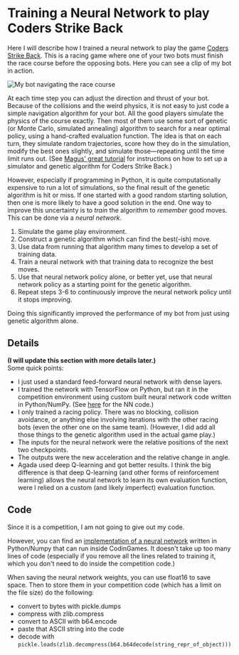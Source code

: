 # Training a Neural Network to play Coders Strike Back #

Here I will describe how I trained a neural network to play the game [Coders Strike Back](https://www.codingame.com/multiplayer/bot-programming/coders-strike-back).  This is a racing game where one of your two bots must finish the race course before the opposing bots.  Here you can see a clip of my bot in action.

![My bot navigating the race course](bot_nn_genetic.gif)

At each time step you can adjust the direction and thrust of your bot.  Because of the collisions and the weird physics, it is not easy to just code a simple navigation algorithm for your bot.  All the good players simulate the physics of the course exactly.  Then most of them use some sort of genetic (or Monte Carlo, simulated annealing) algorithm to search for a near optimal policy, using a hand-crafted evaluation function.  The idea is that on each turn, they simulate random trajectories, score how they do in the simulation, modify the best ones slightly, and simulate those—repeating until the time limit runs out.  (See [Magus' great tutorial](http://files.magusgeek.com/csb/csb_en.html) for instructions on how to set up a simulator and genetic algorithm for Coders Strike Back.)

However, especially if programming in Python, it is quite computationally expensive to run a lot of simulations, so the final result of the genetic algorithm is hit or miss.  If one started with a good random starting solution, then one is more likely to have a good solution in the end.  One way to improve this uncertainty is to *train* the algorithm to *remember* good moves.  This can be done via a *neural network*.

1. Simulate the game play environment.
2. Construct a genetic algorithm which can find the best(-ish) move.
3. Use data from running that algorithm many times to develop a set of training data.
4. Train a neural network with that training data to recognize the best moves.
5. Use that neural network policy alone, or better yet, use that neural network policy as a starting point for the genetic algorithm.
6. Repeat steps 3-6 to continuously improve the neural network policy until it stops improving.

Doing this significantly improved the performance of my bot from just using genetic algorithm alone.

## Details ##

**(I will update this section with more details later.)**  
Some quick points:
- I just used a standard feed-forward neural network with dense layers.
- I trained the network with TensorFlow on Python, but ran it in the competition environment using custom built neural network code written in Python/NumPy.  (See [here](https://github.com/jasonrute/Neural-Network) for the NN code.)
- I only trained a racing policy.  There was no blocking, collision avoidance, or anything else involving iterations with the other racing bots (even the other one on the same team).  (However, I did add all those things to the genetic algorithm used in the actual game play.)
- The inputs for the neural network were the relative positions of the next two checkpoints.
- The outputs were the new acceleration and the relative change in angle.
- Agada used deep Q-learning and got better results.  I think the big difference is that deep Q-learning (and other forms of reinforcement learning) allows the neural network to learn its own evaluation function, were I relied on a custom (and likely imperfect) evaluation function.

## Code ##
Since it is a competition, I am not going to give out my code.  

However, you can find an [implementation of a neural network](https://github.com/jasonrute/Neural-Network) written in Python/Numpy that can run inside CodinGames.  It doesn't take up too many lines of code (especially if you remove all the lines related to training it, which you don't need to do inside the competition code.)

When saving the neural network weights, you can use float16 to save space.  Then to store them in your competition code (which has a limit on the file size) do the following:
- convert to bytes with pickle.dumps
- compress with zlib.compress
- convert to ASCII with b64.encode
- paste that ASCII string into the code
- decode with `pickle.loads(zlib.decompress(b64.b64decode(string_repr_of_object)))`
